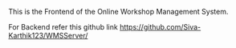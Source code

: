 This is the Frontend of the Online Workshop Management System.

For Backend refer this github link
https://github.com/Siva-Karthik123/WMSServer/
